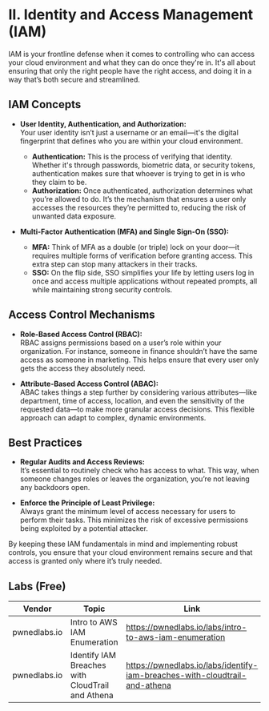 # II. Identity and Access Management (IAM)

IAM is your frontline defense when it comes to controlling who can access your cloud environment and what they can do once they're in. It's all about ensuring that only the right people have the right access, and doing it in a way that’s both secure and streamlined.

## IAM Concepts

- **User Identity, Authentication, and Authorization:**  
    Your user identity isn’t just a username or an email—it's the digital fingerprint that defines who you are within your cloud environment.
    
    - **Authentication:** This is the process of verifying that identity. Whether it's through passwords, biometric data, or security tokens, authentication makes sure that whoever is trying to get in is who they claim to be.
    - **Authorization:** Once authenticated, authorization determines what you’re allowed to do. It’s the mechanism that ensures a user only accesses the resources they’re permitted to, reducing the risk of unwanted data exposure.
- **Multi-Factor Authentication (MFA) and Single Sign-On (SSO):**
    
    - **MFA:** Think of MFA as a double (or triple) lock on your door—it requires multiple forms of verification before granting access. This extra step can stop many attackers in their tracks.
    - **SSO:** On the flip side, SSO simplifies your life by letting users log in once and access multiple applications without repeated prompts, all while maintaining strong security controls.

## Access Control Mechanisms

- **Role-Based Access Control (RBAC):**  
    RBAC assigns permissions based on a user’s role within your organization. For instance, someone in finance shouldn’t have the same access as someone in marketing. This helps ensure that every user only gets the access they absolutely need.
    
- **Attribute-Based Access Control (ABAC):**  
    ABAC takes things a step further by considering various attributes—like department, time of access, location, and even the sensitivity of the requested data—to make more granular access decisions. This flexible approach can adapt to complex, dynamic environments.
    

## Best Practices

- **Regular Audits and Access Reviews:**  
    It’s essential to routinely check who has access to what. This way, when someone changes roles or leaves the organization, you’re not leaving any backdoors open.
    
- **Enforce the Principle of Least Privilege:**  
    Always grant the minimum level of access necessary for users to perform their tasks. This minimizes the risk of excessive permissions being exploited by a potential attacker.
    

By keeping these IAM fundamentals in mind and implementing robust controls, you ensure that your cloud environment remains secure and that access is granted only where it’s truly needed.

## Labs (Free)

| Vendor       | Topic                                            | Link                                                                       |
| ------------ | ------------------------------------------------ | -------------------------------------------------------------------------- |
| pwnedlabs.io | Intro to AWS IAM Enumeration                     | https://pwnedlabs.io/labs/intro-to-aws-iam-enumeration                     |
| pwnedlabs.io | Identify IAM Breaches with CloudTrail and Athena | https://pwnedlabs.io/labs/identify-iam-breaches-with-cloudtrail-and-athena |


